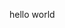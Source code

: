 hello world

<!---
dustinsomnia/dustinsomnia is a ✨ special ✨ repository because its `README.md` (this file) appears on your GitHub profile.
You can click the Preview link to take a look at your changes.
--->
